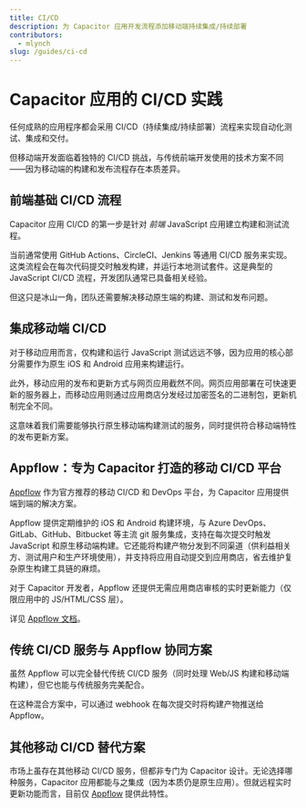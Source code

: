 ```yaml
---
title: CI/CD
description: 为 Capacitor 应用开发流程添加移动端持续集成/持续部署
contributors:
  - mlynch
slug: /guides/ci-cd
---
```


# Capacitor 应用的 CI/CD 实践

任何成熟的应用程序都会采用 CI/CD（持续集成/持续部署）流程来实现自动化测试、集成和交付。

但移动端开发面临着独特的 CI/CD 挑战，与传统前端开发使用的技术方案不同——因为移动端的构建和发布流程存在本质差异。

## 前端基础 CI/CD 流程

Capacitor 应用 CI/CD 的第一步是针对 _前端_ JavaScript 应用建立构建和测试流程。

当前通常使用 GitHub Actions、CircleCI、Jenkins 等通用 CI/CD 服务来实现。这类流程会在每次代码提交时触发构建，并运行本地测试套件。这是典型的 JavaScript CI/CD 流程，开发团队通常已具备相关经验。

但这只是冰山一角，团队还需要解决移动原生端的构建、测试和发布问题。

## 集成移动端 CI/CD

对于移动应用而言，仅构建和运行 JavaScript 测试远远不够，因为应用的核心部分需要作为原生 iOS 和 Android 应用来构建运行。

此外，移动应用的发布和更新方式与网页应用截然不同。网页应用部署在可快速更新的服务器上，而移动应用则通过应用商店分发经过加密签名的二进制包，更新机制完全不同。

这意味着我们需要能够执行原生移动端构建测试的服务，同时提供符合移动端特性的发布更新方案。

## Appflow：专为 Capacitor 打造的移动 CI/CD 平台

[Appflow](https://ionic.io/appflow) 作为官方推荐的移动 CI/CD 和 DevOps 平台，为 Capacitor 应用提供端到端的解决方案。

Appflow 提供定期维护的 iOS 和 Android 构建环境，与 Azure DevOps、GitLab、GitHub、Bitbucket 等主流 git 服务集成，支持在每次提交时触发 JavaScript 和原生移动端构建。它还能将构建产物分发到不同渠道（供利益相关方、测试用户和生产环境使用），并支持将应用自动提交到应用商店，省去维护复杂原生构建工具链的麻烦。

对于 Capacitor 开发者，Appflow 还提供无需应用商店审核的实时更新能力（仅限应用中的 JS/HTML/CSS 层）。

详见 [Appflow 文档](https://ionicframework.com/docs/appflow)。

## 传统 CI/CD 服务与 Appflow 协同方案

虽然 Appflow 可以完全替代传统 CI/CD 服务（同时处理 Web/JS 构建和移动端构建），但它也能与传统服务完美配合。

在这种混合方案中，可以通过 webhook 在每次提交时将构建产物推送给 Appflow。

## 其他移动 CI/CD 替代方案

市场上虽存在其他移动 CI/CD 服务，但都非专门为 Capacitor 设计。无论选择哪种服务，Capacitor 应用都能与之集成（因为本质仍是原生应用）。但就远程实时更新功能而言，目前仅 [Appflow](https://ionic.io/appflow) 提供此特性。